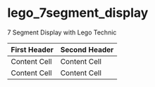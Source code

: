 # lego_7segment_display
7 Segment Display with Lego Technic



| First Header  | Second Header |
| ------------- | ------------- |
| Content Cell  | Content Cell  |
| Content Cell  | Content Cell  |
